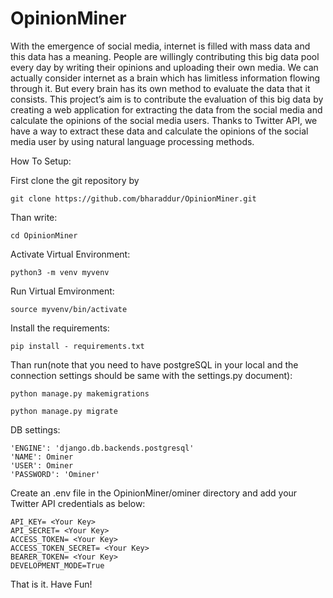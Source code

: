 # OpinionMiner

With the emergence of social media, internet is filled with mass data and this
data has a meaning. People are willingly contributing this big data pool every day
by writing their opinions and uploading their own media. We can actually consider
internet as a brain which has limitless information flowing through it. But every brain
has its own method to evaluate the data that it consists.
This project’s aim is to contribute the evaluation of this big data by creating a
web application for extracting the data from the social media and calculate the opinions
of the social media users. Thanks to Twitter API, we have a way to extract these data
and calculate the opinions of the social media user by using natural language processing
methods.


How To Setup:

First clone the git repository by

    git clone https://github.com/bharaddur/OpinionMiner.git

Than write:

    cd OpinionMiner

Activate Virtual Environment:

    python3 -m venv myvenv

Run Virtual Emvironment:

    source myvenv/bin/activate

Install the requirements:

    pip install - requirements.txt

Than run(note that you need to have postgreSQL in your local and the connection settings should be same with the settings.py document): 

    python manage.py makemigrations

    python manage.py migrate

DB settings:

    'ENGINE': 'django.db.backends.postgresql'
    'NAME': Ominer
    'USER': Ominer
    'PASSWORD': 'Ominer'

Create an .env file in the OpinionMiner/ominer directory and add your Twitter API credentials as below:

    API_KEY= <Your Key>
    API_SECRET= <Your Key>
    ACCESS_TOKEN= <Your Key>
    ACCESS_TOKEN_SECRET= <Your Key>
    BEARER_TOKEN= <Your Key>
    DEVELOPMENT_MODE=True

That is it. Have Fun!


